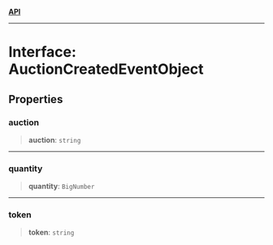 [**API**](../../../README.md)

***

# Interface: AuctionCreatedEventObject

## Properties

### auction

> **auction**: `string`

***

### quantity

> **quantity**: `BigNumber`

***

### token

> **token**: `string`

